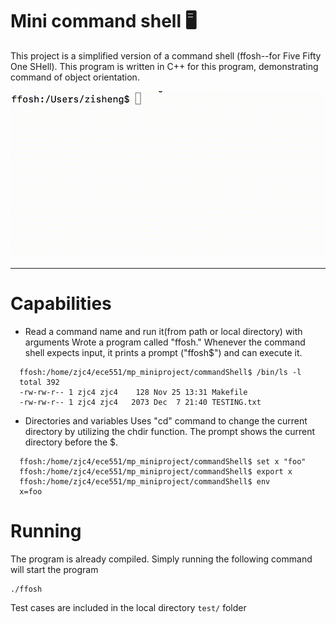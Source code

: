

# Mini command shell 🖥
This project is a simplified version of a command shell (ffosh--for Five Fifty One SHell).
This program is written in C++ for this program, demonstrating command of object orientation.


![example](https://github.com/jzisheng/mini-command-shell/blob/master/commandShell/images/example.gif)


--- 
# Capabilities
* Read a command name and run it(from path or local directory) with arguments
Wrote a program called "ffosh." Whenever the command shell expects input, it prints a prompt ("ffosh$") and can execute it.
```
  ffosh:/home/zjc4/ece551/mp_miniproject/commandShell$ /bin/ls -l
  total 392
  -rw-rw-r-- 1 zjc4 zjc4    128 Nov 25 13:31 Makefile
  -rw-rw-r-- 1 zjc4 zjc4   2073 Dec  7 21:40 TESTING.txt
```

* Directories and variables
Uses "cd" command to change the current directory by utilizing the chdir function. The prompt shows the current directory before the $.
```
  ffosh:/home/zjc4/ece551/mp_miniproject/commandShell$ set x "foo"
  ffosh:/home/zjc4/ece551/mp_miniproject/commandShell$ export x
  ffosh:/home/zjc4/ece551/mp_miniproject/commandShell$ env
  x=foo
```


# Running
The program is already compiled. Simply running the following command will start the program  
```
./ffosh
```

Test cases are included in the local directory `test/` folder
